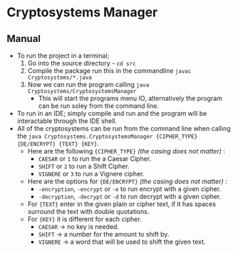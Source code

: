 # Cryptosystems Manager
## Manual
- To run the project in a terminal;
    1. Go into the source directory - `cd src`
    2. Compile the package run this in the commandline `javac Cryptosystems/*.java`
    3. Now we can run the program calling `java Cryptosystems/CryptosystemsManager`
        * This will start the programs menu IO, alternatively the program can be run soley from the command line.
- To run in an IDE; simply compile and run and the program will be interactable through the IDE shell.
- All of the cryptosystems can be run from the command line when calling the `java Cryptosystems.CryptosystemsManager {CIPHER_TYPE} {DE/ENCRYPT} {TEXT} {KEY}`.
    * Here are the following `{CIPHER_TYPE}` *(the casing does not matter)* :
        * `CAESAR` or `1` to run the a Caesar Cipher.
        * `SHIFT` or `2` to run a Shift Cipher.
        * `VIGNERE` or `3` to run a Vignere cipher.
    * Here are the options for `{DE/ENCRYPT}` *(the casing does not matter)* :
        * `-encryption`, `-encrypt` or `-e` to run encrypt with a given cipher.
        * `-decryption`, `-decrypt` or `-d` to run decrypt with a given cipher.
    * For `{TEXT}` enter in the given plain or cipher text, if it has spaces surround the text with double quotations.
    * For `{KEY}` it is different for each cipher.
        * `CAESAR` -> no key is needed.
        * `SHIFT` -> a number for the amount to shift by. 
        * `VIGNERE` -> a word that will be used to shift the given text.
